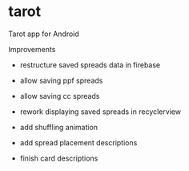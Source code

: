# tarot
Tarot app for Android

Improvements
* restructure saved spreads data in firebase
* allow saving ppf spreads
* allow saving cc spreads
* rework displaying saved spreads in recyclerview

* add shuffling animation
* add spread placement descriptions
* finish card descriptions